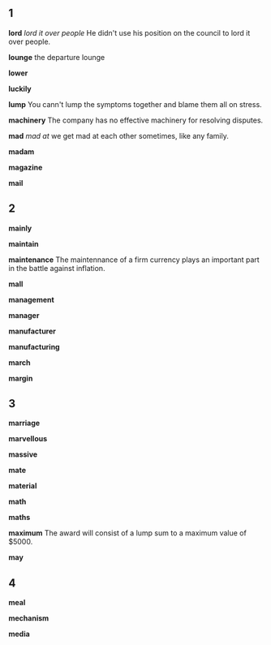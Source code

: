 ## 1
**lord** 
*lord it over people*
He didn't use his position on the council to lord it over people.

**lounge** 
the departure lounge

**lower** 

**luckily** 

**lump** 
You cann't lump the symptoms together and blame them all on stress.

**machinery** 
The company has no effective machinery for resolving disputes.

**mad**
*mad at*
we get mad at each other sometimes, like any family.

**madam** 

**magazine** 

**mail** 

## 2
**mainly** 

**maintain** 

**maintenance**
The maintennance of a firm currency plays an important part in the battle against inflation.

**mall** 

**management** 

**manager** 

**manufacturer** 

**manufacturing** 

**march** 

**margin** 

## 3
**marriage** 

**marvellous** 

**massive** 

**mate** 

**material** 

**math** 

**maths** 

**maximum** 
The award will consist of a lump sum to a maximum value of $5000.

**may** 

## 4
**meal** 

**mechanism** 

**media** 